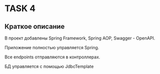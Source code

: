 # TASK 4

## Краткое описание
В проект добавлены Spring Framework, Spring AOP, Swagger - OpenAPI.

Приложение полностью управляется Spring. 

Все endpoints отправляются в контроллерах.

БД управляется с помощью JdbcTemplate
